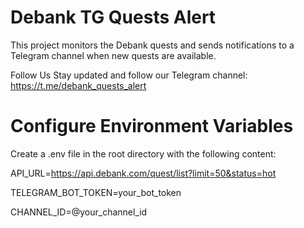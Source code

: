 # Debank TG Quests Alert

This project monitors the Debank quests and sends notifications to a Telegram channel when new quests are available.

Follow Us
Stay updated and follow our Telegram channel: https://t.me/debank_quests_alert

# Configure Environment Variables
Create a .env file in the root directory with the following content:

API_URL=https://api.debank.com/quest/list?limit=50&status=hot

TELEGRAM_BOT_TOKEN=your_bot_token

CHANNEL_ID=@your_channel_id
